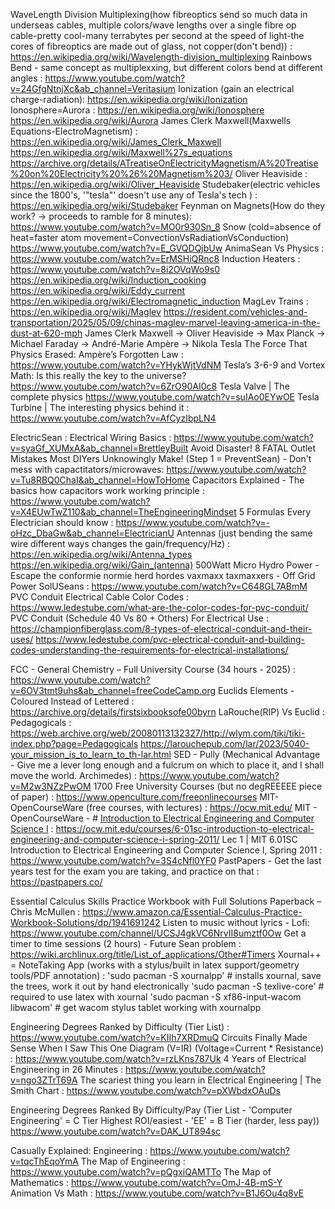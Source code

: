 WaveLength Division Multiplexing(how fibreoptics send so much data in underseas cables, multiple colors/wave lengths over a single fibre op cable-pretty cool-many terrabytes per second at the speed of light-the cores of fibreoptics are made out of glass, not copper(don't bend)) :
https://en.wikipedia.org/wiki/Wavelength-division_multiplexing
Rainbows Bend - same concept as multiplexxing, but different colors bend at different angles : 
https://www.youtube.com/watch?v=24GfgNtnjXc&ab_channel=Veritasium
Ionization (gain an electrical charge-radiation):
https://en.wikipedia.org/wiki/Ionization
Ionosphere=Aurora :
https://en.wikipedia.org/wiki/Ionosphere
https://en.wikipedia.org/wiki/Aurora
James Clerk Maxwell(Maxwells Equations-ElectroMagnetism) :
https://en.wikipedia.org/wiki/James_Clerk_Maxwell
https://en.wikipedia.org/wiki/Maxwell%27s_equations
https://archive.org/details/ATreatiseOnElectricityMagnetism/A%20Treatise%20on%20Electricity%20%26%20Magnetism%203/
Oliver Heaviside :
https://en.wikipedia.org/wiki/Oliver_Heaviside
Studebaker(electric vehicles since the 1800's, '"tesla"' doesn't use any of Tesla's tech ) :
https://en.wikipedia.org/wiki/Studebaker
Feynman on Magnets(How do they work? -> proceeds to ramble for 8 minutes):
https://www.youtube.com/watch?v=MO0r930Sn_8
Snow (cold=absence of heat=faster atom movement=ConvectionVsRadiationVsConduction)
https://www.youtube.com/watch?v=E_GVQDQjbUw
AnimaSean Vs Physics :
https://www.youtube.com/watch?v=ErMSHiQRnc8
Induction Heaters :
https://www.youtube.com/watch?v=8i2OVqWo9s0
https://en.wikipedia.org/wiki/Induction_cooking
https://en.wikipedia.org/wiki/Eddy_current
https://en.wikipedia.org/wiki/Electromagnetic_induction
MagLev Trains :
https://en.wikipedia.org/wiki/Maglev
https://resident.com/vehicles-and-transportation/2025/05/09/chinas-maglev-marvel-leaving-america-in-the-dust-at-620-mph
James Clerk Maxwell -> Oliver Heaviside -> Max Planck -> Michael Faraday -> André-Marie Ampère -> Nikola Tesla
The Force That Physics Erased: Ampère’s Forgotten Law : https://www.youtube.com/watch?v=YHykWjtVdNM
Tesla’s 3-6-9 and Vortex Math: Is this really the key to the universe?
https://www.youtube.com/watch?v=6ZrO90AI0c8
Tesla Valve | The complete physics
https://www.youtube.com/watch?v=suIAo0EYwOE
Tesla Turbine | The interesting physics behind it :
https://www.youtube.com/watch?v=AfCyzIbpLN4

ElectricSean :
Electrical Wiring Basics :
https://www.youtube.com/watch?v=syaGf_XUMxA&ab_channel=BrettleyBuilt
Avoid Disaster! 8 FATAL Outlet Mistakes Most DIYers Unknowingly Make! (Step 1 = PreventSean) - Don't mess with capactitators/microwaves:
https://www.youtube.com/watch?v=Tu8RBQ0ChaI&ab_channel=HowToHome
Capacitors Explained - The basics how capacitors work working principle :
https://www.youtube.com/watch?v=X4EUwTwZ110&ab_channel=TheEngineeringMindset
5 Formulas Every Electrician should know : https://www.youtube.com/watch?v=-oHzc_DbaGw&ab_channel=ElectricianU
Antennas (just bending the same wire different ways changes the gain/frequency/Hz) : https://en.wikipedia.org/wiki/Antenna_types https://en.wikipedia.org/wiki/Gain_(antenna)
500Watt Micro Hydro Power - Escape the conformie normie herd hordes vaxmaxx taxmaxxers - Off Grid Power SolUSeans : https://www.youtube.com/watch?v=C648GL7ABmM
PVC Conduit Electrical Cable Color Codes : https://www.ledestube.com/what-are-the-color-codes-for-pvc-conduit/
PVC Conduit (Schedule 40 Vs 80 + Others) For Electrical Use : https://championfiberglass.com/8-types-of-electrical-conduit-and-their-uses/ https://www.ledestube.com/pvc-electrical-conduit-and-building-codes-understanding-the-requirements-for-electrical-installations/

FCC - General Chemistry – Full University Course (34 hours - 2025) :
https://www.youtube.com/watch?v=6OV3tmt9uhs&ab_channel=freeCodeCamp.org
Euclids Elements - Coloured Instead of Lettered : 
https://archive.org/details/firstsixbooksofe00byrn
LaRouche(RIP) Vs Euclid : Pedagogicals : 
https://web.archive.org/web/20080113132327/http://wlym.com/tiki/tiki-index.php?page=Pedagogicals
https://larouchepub.com/lar/2023/5040-your_mission_is_to_learn_to_th-lar.html
SED - Pully (Mechanical Advantage - Give me a lever long enough and a fulcrum on which to place it, and I shall move the world. Archimedes) :  https://www.youtube.com/watch?v=M2w3NZzPwOM
1700  Free University Courses (but no degREEEEE piece of paper) : https://www.openculture.com/freeonlinecourses
MIT- OpenCourseWare (free courses, with lectures) :
https://ocw.mit.edu/
MIT - OpenCourseWare - # [Introduction to Electrical Engineering and Computer Science I](https://ocw.mit.edu/courses/6-01sc-introduction-to-electrical-engineering-and-computer-science-i-spring-2011/) :
https://ocw.mit.edu/courses/6-01sc-introduction-to-electrical-engineering-and-computer-science-i-spring-2011/
Lec 1 | MIT 6.01SC Introduction to Electrical Engineering and Computer Science I, Spring 2011 :
https://www.youtube.com/watch?v=3S4cNfl0YF0
PastPapers - Get the last years test for the exam you are taking, and practice on that :
https://pastpapers.co/

Essential Calculus Skills Practice Workbook with Full Solutions Paperback – Chris McMullen : 
https://www.amazon.ca/Essential-Calculus-Practice-Workbook-Solutions/dp/1941691242
Listen to music without lyrics - Lofi:
https://www.youtube.com/channel/UCSJ4gkVC6NrvII8umztf0Ow
Get a timer to time sessions (2 hours) - Future Sean problem :
https://wiki.archlinux.org/title/List_of_applications/Other#Timers
Xournal++ = NoteTaking App (works with a stylus/built in latex support/geometry tools/PDF annotation) :
'sudo pacman -S xournalpp' # installs xournal, save the trees, work it out by hand electronically
'sudo pacman -S texlive-core' # required to use latex with xournal
'sudo pacman -S xf86-input-wacom libwacom' # get wacom stylus tablet working with xournalpp



Engineering Degrees Ranked by Difficulty (Tier List) :
https://www.youtube.com/watch?v=KIIh7XRDmuQ
Circuits Finally Made Sense When I Saw This One Diagram (V=IR) (Voltage=Current * Resistance) :
https://www.youtube.com/watch?v=rzLKns787Uk
4 Years of Electrical Engineering in 26 Minutes :
https://www.youtube.com/watch?v=ngo3ZTrT69A
The scariest thing you learn in Electrical Engineering | The Smith Chart :
https://www.youtube.com/watch?v=pXWbdxOAuDs

Engineering Degrees Ranked By Difficulty/Pay (Tier List - 'Computer Engineering' = C Tier Highest ROI/easiest - 'EE' = B Tier (harder, less pay))
https://www.youtube.com/watch?v=DAK_UT894sc

Casually Explained: Engineering :
https://www.youtube.com/watch?v=tqcThEqoYmA
The Map of Engineering :
https://www.youtube.com/watch?v=pQgxiQAMTTo
The Map of Mathematics :
https://www.youtube.com/watch?v=OmJ-4B-mS-Y
Animation Vs Math : 
https://www.youtube.com/watch?v=B1J6Ou4q8vE
